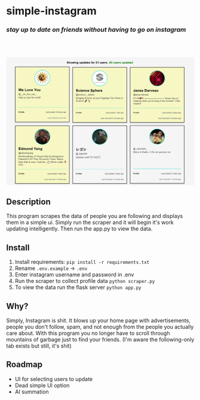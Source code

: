 # simple-instagram

### <i>stay up to date on friends without having to go on instagram</i>
<br>

<br>

![](layout.png)


## Description

This program scrapes the data of people you are following and displays them in a simple ui. Simply run the scraper and it will begin it's work  updating intelligently. Then run the app.py to view the data.

## Install

1. Install requirements:
`pip install -r requirements.txt`
2. Rename `.env.example` -> `.env`
3. Enter instagram username and password in .env
4. Run the scraper to collect profile data
`python scraper.py`
5. To view the data run the flask server
`python app.py`

## Why?

Simply, Instagram is shit. It blows up your home page with advertisements, people you don't follow, spam, and not enough from the people you actually care about. With this program you no longer have to scroll through mountains of garbage just to find your friends. (I'm aware the following-only tab exists but still, it's shit)


## Roadmap
- UI for selecting users to update
- Dead simple UI option
- AI summation

